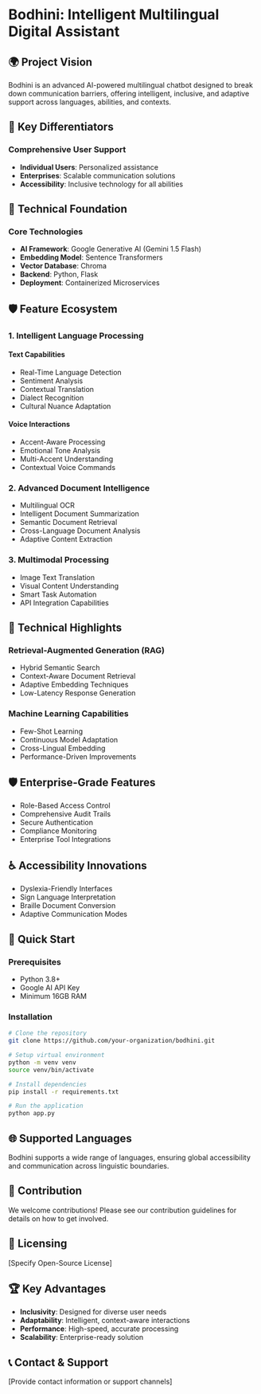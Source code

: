 # Bodhini: Intelligent Multilingual Digital Assistant

## 🌍 Project Vision

Bodhini is an advanced AI-powered multilingual chatbot designed to break down communication barriers, offering intelligent, inclusive, and adaptive support across languages, abilities, and contexts.

## 🚀 Key Differentiators

### Comprehensive User Support
- **Individual Users**: Personalized assistance
- **Enterprises**: Scalable communication solutions
- **Accessibility**: Inclusive technology for all abilities

## 🔧 Technical Foundation

### Core Technologies
- **AI Framework**: Google Generative AI (Gemini 1.5 Flash)
- **Embedding Model**: Sentence Transformers
- **Vector Database**: Chroma
- **Backend**: Python, Flask
- **Deployment**: Containerized Microservices

## 🛡️ Feature Ecosystem

### 1. Intelligent Language Processing

#### Text Capabilities
- Real-Time Language Detection
- Sentiment Analysis
- Contextual Translation
- Dialect Recognition
- Cultural Nuance Adaptation

#### Voice Interactions
- Accent-Aware Processing
- Emotional Tone Analysis
- Multi-Accent Understanding
- Contextual Voice Commands

### 2. Advanced Document Intelligence

- Multilingual OCR
- Intelligent Document Summarization
- Semantic Document Retrieval
- Cross-Language Document Analysis
- Adaptive Content Extraction

### 3. Multimodal Processing

- Image Text Translation
- Visual Content Understanding
- Smart Task Automation
- API Integration Capabilities

## 🔬 Technical Highlights

### Retrieval-Augmented Generation (RAG)
- Hybrid Semantic Search
- Context-Aware Document Retrieval
- Adaptive Embedding Techniques
- Low-Latency Response Generation

### Machine Learning Capabilities
- Few-Shot Learning
- Continuous Model Adaptation
- Cross-Lingual Embedding
- Performance-Driven Improvements

## 🛡️ Enterprise-Grade Features

- Role-Based Access Control
- Comprehensive Audit Trails
- Secure Authentication
- Compliance Monitoring
- Enterprise Tool Integrations

## ♿ Accessibility Innovations

- Dyslexia-Friendly Interfaces
- Sign Language Interpretation
- Braille Document Conversion
- Adaptive Communication Modes

## 🚀 Quick Start

### Prerequisites
- Python 3.8+
- Google AI API Key
- Minimum 16GB RAM

### Installation
```bash
# Clone the repository
git clone https://github.com/your-organization/bodhini.git

# Setup virtual environment
python -m venv venv
source venv/bin/activate

# Install dependencies
pip install -r requirements.txt

# Run the application
python app.py
```

## 🌐 Supported Languages

Bodhini supports a wide range of languages, ensuring global accessibility and communication across linguistic boundaries.

## 🤝 Contribution

We welcome contributions! Please see our contribution guidelines for details on how to get involved.

## 📄 Licensing

[Specify Open-Source License]

## 🏆 Key Advantages

- **Inclusivity**: Designed for diverse user needs
- **Adaptability**: Intelligent, context-aware interactions
- **Performance**: High-speed, accurate processing
- **Scalability**: Enterprise-ready solution

## 📞 Contact & Support

[Provide contact information or support channels]
